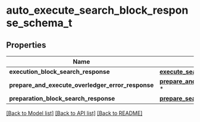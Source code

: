 # auto_execute_search_block_response_schema_t

## Properties
Name | Type | Description | Notes
------------ | ------------- | ------------- | -------------
**execution_block_search_response** | [**execute_search_block_response_t**](execute_search_block_response.md) \* |  | [optional] 
**prepare_and_execute_overledger_error_response** | [**prepare_and_execute_overledger_error_response_t**](prepare_and_execute_overledger_error_response.md) \* |  | [optional] 
**preparation_block_search_response** | [**prepare_search_response_schema_t**](prepare_search_response_schema.md) \* |  | [optional] 

[[Back to Model list]](../README.md#documentation-for-models) [[Back to API list]](../README.md#documentation-for-api-endpoints) [[Back to README]](../README.md)


